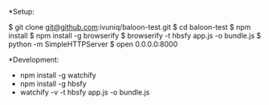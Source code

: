 *Setup:

$ git clone git@github.com:ivuniq/baloon-test.git
$ cd baloon-test
$ npm install
$ npm install -g browserify
$ browserify -t hbsfy app.js -o bundle.js
$ python -m SimpleHTTPServer 
$ open 0.0.0.0:8000

*Development: 

* npm install -g watchify
* npm install -g hbsfy
* watchify -v -t hbsfy app.js -o bundle.js
